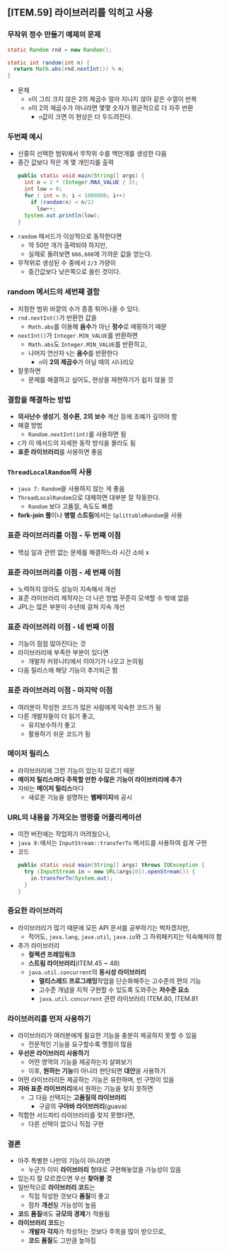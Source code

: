 ## [ITEM.59] 라이브러리를 익히고 사용

### 무작위 정수 만들기 예제의 문제
```java
static Random rnd = new Random();

static int random(int n) {
  return Math.abs(rnd.nextInt()) % n;
}
```
- 문제
  - `n`이 그리 크지 않은 2의 제곱수 얼마 지나지 않아 같은 수열이 반복
  - `n`이 2의 제곱수가 아니라면 몇몇 숫자가 평균적으로 더 자주 반환
    - `n`값이 크면 이 현상은 더 두드려진다.

### 두번째 예시
- 신중히 선택한 범위에서 무작위 수를 백만개를 생성한 다음
- 중간 값보다 작은 게 몇 개인지를 출력
  ```java
  public static void main(String[] args) {
    int n = 2 * (Integer.MAX_VALUE / 3);
    int low = 0;
    for ( int = 0; i < 1000000; i++)
      if (random(n) < n/2)
        low++;
    System.out.println(low);
  }
  ```
- `random` 메서드가 이상적으로 동작한다면
  - 약 50만 개가 출력되야 하지만,
  - 실제로 돌려보면 `666,666`에 가까운 값을 얻는다.
- 무작위로 생성된 수 중에서 `2/3` 가량이
  - 중간값보다 낮은쪽으로 쏠린 것이다.

### random 메서드의 세번째 결함
- 지정한 범위 바깥의 수가 종종 튀어나올 수 있다.
- `rnd.nextInt()`가 반환한 값을
  - `Math.abs`를 이용해 **음수**가 아닌 **정수**로 매핑하기 때문
- `nextInt()`가 `Integer.MIN_VALUE`를 반환하면
  - `Math.abs`도 `Integer.MIN_VALUE`를 반환하고,
  - 나머지 연산자 `%`는 **음수**를 반환한다
    - `n`이 **2의 제곱수**가 아닐 때의 시나리오
- 잘못하면
  - 문제를 해결하고 싶어도, 현상을 재현하기가 쉽지 않을 것

### 결함을 해결하는 방법
- **의사난수 생성기**, **정수론**, **2의 보수** 계산 등에 조예가 깊어야 함
- 해결 방법
  - `Random.nextInt(int)`를 사용하면 됨
- `C`가 이 메서드의 자세한 동작 방식을 몰라도 됨
- **표준 라이브러리**를 사용하면 좋음

### `ThreadLocalRandom`의 사용
- `java 7:` `Random`을 사용하지 않는 게 좋음
- `ThreadLocalRandom`으로 대체하면 대부분 잘 작동한다.
  - `Random` 보다 고품질, 속도도 빠름
- **fork-join 풀**이나 **병렬 스트림**에서는 `SplittableRandom`을 사용

### 표준 라이브러리를 이점 - 두 번째 이점
- 핵심 일과 관련 없는 문제를 해결하느라 시간 소비 x

### 표준 라이브러리를 이점 - 세 번째 이점
- 노력하지 않아도 성능이 지속해서 개선
- 표준 라이브러리 제작자는 더 나은 방법 꾸준히 모색할 수 밖에 없음
- JPL는 많은 부분이 수년에 걸쳐 지속 개선

### 표준 라이브러리 이점 - 네 번째 이점
- 기능이 점점 많아진다는 것
- 라이브러리에 부족한 부분이 있다면
  - 개발자 커뮤니티에서 이야기가 나오고 논의됨
- 다음 릴리스에 해당 기능이 추가되곤 함

### 표준 라이브러리 이점 - 마지막 이점
- 여러분이 작성한 코드가 많은 사람에게 익숙한 코드가 됨
- 다른 개발자들이 더 읽기 좋고,
  - 유지보수하기 좋고
  - 활용하기 쉬운 코드가 됨

### 메이저 릴리스
- 라이브러리에 그런 기능이 있는지 모르기 때문
- **메이저 릴리스마다 주목할 만한 수많은 기능이 라이브러리에 추가**
- 자바는 **메이저 릴리스**마다
  - 새로운 기능을 설명하는 **웹페이지**에 공시

### URL의 내용을 가져오는 명령줄 어플리케이션
- 이전 버전에는 작업하기 어려웠으나,
- `java 9:`에서는 `InputStream::transferTo` 메서드를 사용하여 쉽게 구현
- 코드
  ```java
  public static void main(String[] args) throws IOException {
    try (InputStream in = new URL(args[0]).openStream()) {
      in.transferTo(System.out);
    }
  }
  ```

### 중요한 라이브러리
- 라이브러리가 많기 때문에 모든 API 문서를 공부하기는 벅차겠지만,
  - 적어도, `java.lang`, `java.util`, `java.io`와 그 하위패키지는 익숙해져야 함
- 추가 라이브러리
  - **컬렉션 프레임워크**
  - **스트림 라이브러리**(ITEM.45 ~ 48)
  - `java.util.concurrent`의 **동시성 라이브러리**
    - **멀티스레드 프로그래밍**작업을 단순화해주는 고수준의 편의 기능
    - 고수준 개념을 지적 구현할 수 있도록 도와주는 **저수준 요소**
    - `java.util.concurrent` 관련 라이브러리 ITEM.80, ITEM.81

### 라이브러리를 먼저 사용하기
- 라이브러리가 여러분에게 필요한 기능을 충분히 제공하지 못할 수 있음
  - 전문적인 기능을 요구할수록 맹점이 많음
- **우선은 라이브러리 사용하기**
  - 어떤 영역의 기능을 제공하는지 살펴보기
  - 이후, **원하는 기능**이 아니라 판단되면 **대안**을 사용하기
- 어떤 라이브러리든 제공하는 기능은 유한하며, 빈 구멍이 있음
- **자바 표준 라이브러리**에서 원하는 기능을 찾지 못하면
  - 그 다음 선택지는 **고품질의 라이브러리**
    - 구글의 **구아바 라이브러리**(guava)
- 적합한 서드파티 라이브러리를 찾지 못했다면,
  - 다른 선택이 없으니 직접 구현

### 결론
- 아주 특별한 나만의 기능이 아니라면
  - 누군가 이미 **라이브러리** 형태로 구현해놓았을 가능성이 있음
- 있는지 잘 모르겠으면 우선 **찾아볼 것**
- 일반적으로 **라이브러리 코드**는
  - 직접 작성한 것보다 **품질**이 좋고
  - 점차 **개선**될 가능성이 높음
- **코드 품질**에도 **규모의 경제**가 적용됨
- **라이브러리 코드**는
  - **개발자 각자**가 작성하는 것보다 주목을 많이 받으므로,
  - **코드 품질**도 그만큼 높아짐